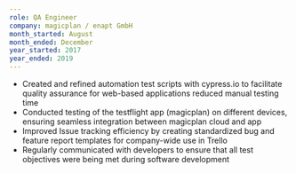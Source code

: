 ```yaml
---
role: QA Engineer
company: magicplan / enapt GmbH
month_started: August
month_ended: December
year_started: 2017
year_ended: 2019
---
```


- Created and refined automation test scripts with cypress.io to facilitate quality assurance for web-based applications reduced manual testing time
- Conducted testing of the testflight app (magicplan) on different devices, ensuring seamless integration between magicplan cloud and app
- Improved Issue tracking efficiency by creating standardized bug and feature report templates for company-wide use in Trello
- Regularly communicated with developers to ensure that all test objectives were being met during software development

